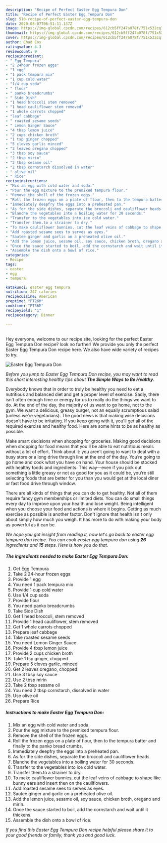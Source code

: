 ```yaml
---
description: "Recipe of Perfect Easter Egg Tempura Don"
title: "Recipe of Perfect Easter Egg Tempura Don"
slug: 510-recipe-of-perfect-easter-egg-tempura-don
date: 2020-08-07T06:51:11.137Z
image: https://img-global.cpcdn.com/recipes/612cb5ff247a078f/751x532cq70/easter-egg-tempura-don-recipe-main-photo.jpg
thumbnail: https://img-global.cpcdn.com/recipes/612cb5ff247a078f/751x532cq70/easter-egg-tempura-don-recipe-main-photo.jpg
cover: https://img-global.cpcdn.com/recipes/612cb5ff247a078f/751x532cq70/easter-egg-tempura-don-recipe-main-photo.jpg
author: Chad Cox
ratingvalue: 4.3
reviewcount: 9
recipeingredient:
- " Egg Tempura"
- "2 24hour frozen eggs"
- "1 egg"
- "1 pack tempura mix"
- "1 cup cold water"
- "1/4 cup soda"
- " flour"
- " panko breadcrumbs"
- " Side Dish"
- "1 head broccoli stem removed"
- "1 head cauliflower stem removed"
- "1 whole carrots chopped"
- "leaf cabbage"
- " roasted sesame seeds"
- " Lemon Ginger Sauce"
- "4 tbsp lemon juice"
- "2 cups chicken broth"
- "1 tsp ginger chopped"
- "5 cloves garlic minced"
- "2 leaves oregano chopped"
- "3 tbsp soy sauce"
- "2 tbsp mirin"
- "2 tbsp sesame oil"
- "2 tbsp cornstarch dissolved in water"
- " olive oil"
- " Rice"
recipeinstructions:
- "Mix an egg with cold water and soda."
- "Pour the egg mixture to the premixed tempura flour."
- "Remove the shell of the frozen eggs."
- "Roll the frozen eggs on a plate of flour, then to the tempura batter and finally to the panko bread crumbs."
- "Immediately deepfry the eggs into a preheated pan."
- "As for the side dishes, separate the broccoli and cauliflower heads."
- "Blanche the vegetables into a boiling water for 30 seconds."
- "Transfer to the vegetables into ice cold water."
- "Transfer them.to a strainer to dry."
- "To make cauliflower bunnies, cut the leaf veins of cabbage to shape like bunny ears and insert then on the cauliflowers."
- "Add roasted sesame sees to serves as eyes."
- "Sautee ginger and garlic on a preheated olive oil."
- "Add the lemon juice, sesame oil, soy sauce, chicken broth, oregano and mirin."
- "Once the sauce started to boil, add the cornstarch and wait until it thickens."
- "Assemble the dish onto a bowl of rice."
categories:
- Recipe
tags:
- easter
- egg
- tempura

katakunci: easter egg tempura 
nutrition: 247 calories
recipecuisine: American
preptime: "PT26M"
cooktime: "PT36M"
recipeyield: "1"
recipecategory: Dinner

---
```

<br>
Hey everyone, welcome to our recipe site, looking for the perfect Easter Egg Tempura Don recipe? look no further! We provide you only the perfect Easter Egg Tempura Don recipe here. We also have wide variety of recipes to try.
<br>


![Easter Egg Tempura Don](https://img-global.cpcdn.com/recipes/612cb5ff247a078f/751x532cq70/easter-egg-tempura-don-recipe-main-photo.jpg)

<i>Before you jump to Easter Egg Tempura Don recipe, you may want to read this short interesting healthy tips about <strong>The Simple Ways to Be Healthy</strong>.</i>

Everybody knows that in order to truly be healthy you need to eat a nutritious and balanced diet and get a proper level of exercise. Sadly, there isn't often enough time or energy for us to really do the things we want to do. At the end of the day, the majority of us want to go home, not to the gym. We want a delicious, greasy burger, not an equally scrumptious salad (unless we’re vegetarians). The good news is that making wise decisions doesn’t have to be irritating. If you keep going with it, you'll get all of the required exercise and healthy food. Here are some hints to be as healthy as possible.

Make smart decisions when shopping for groceries. Making good decisions when shopping for food means that you'll be able to eat nutritious meals without a lot of effort. Think about it: you aren’t going to want to deal with a busy store or a long drive through line at the end of the day. You’re going to go home and cook what you have on hand. Your house should be stocked with healthy foods and ingredients. This way—even if you pick out something a little greasy or not as good for you as it could be, you’re still selecting foods that are better for you than you would get at the local diner or fast food drive through window.

There are all kinds of things that you can do to get healthy. Not all of them require fancy gym memberships or limited diets. You can do small things every day to improve upon your health and lose weight. Being intelligent when you choose your food and actions is where it begins. Getting as much exercise as possible is another factor. Don't ignore that health isn't only about simply how much you weigh. It has more to do with making your body as powerful as it can be. 


<i>We hope you got insight from reading it, now let's go back to easter egg tempura don recipe. You can cook easter egg tempura don using <strong>26</strong> ingredients and <strong>15</strong> steps. Here is how you do that.
</i>

##### The ingredients needed to make Easter Egg Tempura Don:

1. Get  Egg Tempura
1. Take 2 24-hour frozen eggs
1. Provide 1 egg
1. You need 1 pack tempura mix
1. Provide 1 cup cold water
1. Use 1/4 cup soda
1. Provide  flour
1. You need  panko breadcrumbs
1. Take  Side Dish
1. Get 1 head broccoli, stem removed
1. Provide 1 head cauliflower, stem removed
1. Get 1 whole carrots chopped
1. Prepare leaf cabbage
1. Take  roasted sesame seeds
1. You need  Lemon Ginger Sauce
1. Provide 4 tbsp lemon juice
1. Provide 2 cups chicken broth
1. Take 1 tsp ginger, chopped
1. Prepare 5 cloves garlic, minced
1. Get 2 leaves oregano, chopped
1. Use 3 tbsp soy sauce
1. Use 2 tbsp mirin
1. Take 2 tbsp sesame oil
1. You need 2 tbsp cornstarch, dissolved in water
1. Use  olive oil
1. Prepare  Rice


##### Instructions to make Easter Egg Tempura Don:

1. Mix an egg with cold water and soda.
1. Pour the egg mixture to the premixed tempura flour.
1. Remove the shell of the frozen eggs.
1. Roll the frozen eggs on a plate of flour, then to the tempura batter and finally to the panko bread crumbs.
1. Immediately deepfry the eggs into a preheated pan.
1. As for the side dishes, separate the broccoli and cauliflower heads.
1. Blanche the vegetables into a boiling water for 30 seconds.
1. Transfer to the vegetables into ice cold water.
1. Transfer them.to a strainer to dry.
1. To make cauliflower bunnies, cut the leaf veins of cabbage to shape like bunny ears and insert then on the cauliflowers.
1. Add roasted sesame sees to serves as eyes.
1. Sautee ginger and garlic on a preheated olive oil.
1. Add the lemon juice, sesame oil, soy sauce, chicken broth, oregano and mirin.
1. Once the sauce started to boil, add the cornstarch and wait until it thickens.
1. Assemble the dish onto a bowl of rice.


<i>If you find this Easter Egg Tempura Don recipe helpful please share it to your good friends or family, thank you and good luck.</i>

